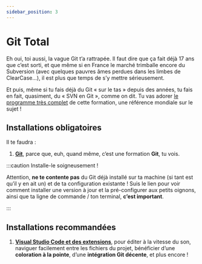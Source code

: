 ```yaml
---
sidebar_position: 3
---
```


# Git Total

Eh oui, toi aussi, la vague Git t’a rattrapée. Il faut dire que ça fait déjà 17 ans que c’est sorti, et que même si en France le marché trimballe encore du Subversion (avec quelques pauvres âmes perdues dans les limbes de ClearCase…), il est plus que temps de s’y mettre sérieusement.

Et puis, même si tu fais déjà du Git « sur le tas » depuis des années, tu fais en fait, quasiment, du « SVN en Git », comme on dit. Tu vas adorer [le programme très complet](https://delicious-insights.com/fr/formations/git-total/#program) de cette formation, une référence mondiale sur le sujet !

## Installations obligatoires

Il te faudra :

1. **[Git](/docs/software/git)**, parce que, euh, quand même, c’est une formation **Git**, tu vois.

:::caution Installe-le soigneusement !

Attention, **ne te contente pas** du Git déjà installé sur ta machine (si tant est qu’il y en ait un) et de ta configuration existante ! Suis le lien pour voir comment installer une version à jour et la pré-configurer aux petits oignons, ainsi que ta ligne de commande / ton terminal, **c’est important**.

:::

## Installations recommandées

1. **[Visual Studio Code et des extensions](/docs/software/vscode)**, pour éditer à la vitesse du son, naviguer facilement entre les fichiers du projet, bénéficier d’une **coloration à la pointe**, d’une **intégration Git décente**, et plus encore !
